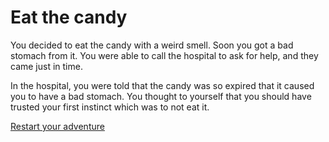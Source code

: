 # Eat the candy
You decided to eat the candy with a weird smell. Soon you got a bad stomach from it. You were able to call the hospital to ask for help, and they came just in time. 

In the hospital, you were told that the candy was so expired that it caused you to have a bad stomach. You thought to yourself that you should have trusted your first instinct which was to not eat it. 

[Restart your adventure](README.md)
